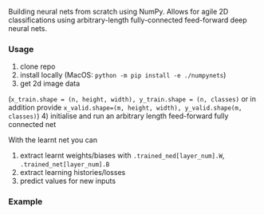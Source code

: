 Building neural nets from scratch using NumPy. Allows for agile 2D classifications using arbitrary-length fully-connected feed-forward deep neural nets.

### Usage
1) clone repo
2) install locally (MacOS: `python -m pip install -e ./numpynets`)
3) get 2d image data 

(`x_train.shape = (n, height, width), y_train.shape = (n, classes)` or in addition provide `x_valid.shape=(m, height, width), y_valid.shape(m, classes)`)
4) initialise and run an arbitrary length feed-forward fully connected net

With the learnt net you can 
1) extract learnt weights/biases with `.trained_ned[layer_num].W`, `.trained_net[layer_num].B`
2) extract learning histories/losses
3) predict values for new inputs

### Example
